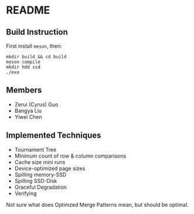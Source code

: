 # README

## Build Instruction

First install `meson`, then:

```shell
mkdir build && cd build
meson compile
mkdir hdd ssd
./exe
```
## Members

- Zerui (Cyrus) Guo
- Bangya Liu
- Yiwei Chen

## Implemented Techniques

- Tournament Tree
- MInimum count of row & column comparisons
- Cache size mini runs
- Device-optimized page sizes
- Spilling memory-SSD
- Spilling SSD-Disk
- Graceful Degradation
- Verifying

Not sure what does Optimzed Merge Patterns mean, but should be optimal.